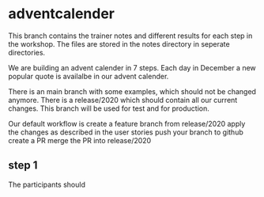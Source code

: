 # adventcalender


This branch contains the trainer notes and different results for each step in the workshop. The files are stored in the notes directory in seperate directories.

We are building an advent calender in 7 steps. Each day in December a new popular quote is availalbe in our advent calender.

There is an main branch with some examples, which should not be changed anymore. There is a release/2020 which should contain all our current changes. This branch will be used for test and for production.

Our default workflow is 
create a feature branch from release/2020
apply the changes as described in the user stories
push your branch to github
create a PR
merge the PR into release/2020

## step 1
The participants should
